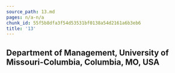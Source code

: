 ```yaml
---
source_path: 13.md
pages: n/a-n/a
chunk_id: 55f5b8dfa3f54d53531bf0138a54d2161a6b3eb6
title: '13'
---
```

## Department of Management, University of Missouri-Columbia, Columbia, MO, USA
